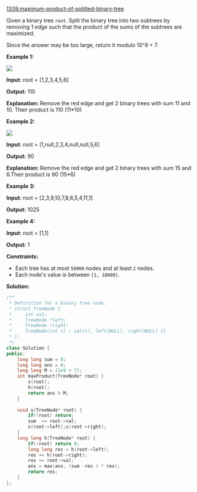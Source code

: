 [1339.maximum-product-of-splitted-binary-tree](https://leetcode.com/problems/maximum-product-of-splitted-binary-tree/)  

Given a binary tree `root`. Split the binary tree into two subtrees by removing 1 edge such that the product of the sums of the subtrees are maximized.

Since the answer may be too large, return it modulo 10^9 + 7.

**Example 1:**

**![](https://assets.leetcode.com/uploads/2020/01/21/sample_1_1699.png)**

  
**Input:** root = \[1,2,3,4,5,6\]
  
**Output:** 110
  
**Explanation:** Remove the red edge and get 2 binary trees with sum 11 and 10. Their product is 110 (11\*10)
  

**Example 2:**

![](https://assets.leetcode.com/uploads/2020/01/21/sample_2_1699.png)

  
**Input:** root = \[1,null,2,3,4,null,null,5,6\]
  
**Output:** 90
  
**Explanation:**  Remove the red edge and get 2 binary trees with sum 15 and 6.Their product is 90 (15\*6)
  

**Example 3:**

  
**Input:** root = \[2,3,9,10,7,8,6,5,4,11,1\]
  
**Output:** 1025
  

**Example 4:**

  
**Input:** root = \[1,1\]
  
**Output:** 1
  

**Constraints:**

*   Each tree has at most `50000` nodes and at least `2` nodes.
*   Each node's value is between `[1, 10000]`.  



**Solution:**  

```cpp
/**
 * Definition for a binary tree node.
 * struct TreeNode {
 *     int val;
 *     TreeNode *left;
 *     TreeNode *right;
 *     TreeNode(int x) : val(x), left(NULL), right(NULL) {}
 * };
 */
class Solution {
public:
    long long sum = 0;
    long long ans = 0;
    long long M = (1e9 + 7);
    int maxProduct(TreeNode* root) {
        s(root);
        h(root);
        return ans % M;
    }
    
    void s(TreeNode* root) {
        if(!root) return;
        sum  += root->val;
        s(root->left);s(root->right);
    }
    long long h(TreeNode* root) {
        if(!root) return 0;
        long long res = h(root->left);
        res += h(root->right);
        res += root->val;
        ans = max(ans, (sum -res ) * res);
        return res;
    }
};
```
      
